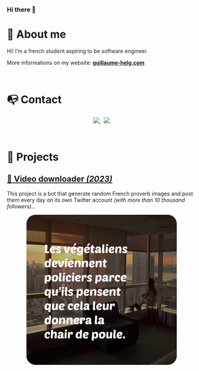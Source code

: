 ### Hi there 👋

# 👦 About me

Hi! I’m a french student aspiring to be software engineer.

More informations on my website: **[guillaume-helg.com](https://guillaume-helg.netlify.app/)**

<br>

# 📭 Contact

<p align="center">
	<a href="https://www.linkedin.com/in/guillaume-helg/">
		<img src="https://img.shields.io/badge/-LINKEDIN-0077B5?style=for-the-badge&logo=linkedin&logoColor=white">
	</a>
	<span>&nbsp;</span>
	<a href="mailto:guillaume.helg@toulouse.miage.fr">
		<img src="https://img.shields.io/badge/-GMAIL-D14836?style=for-the-badge&logo=gmail&logoColor=white">
	</a>
</p>

<br>

# 📂 Projects

## [💭 Video downloader *(2023)*](https://github.com/)

This project is a bot that generate random French proverb images and post them every day on its own Twitter account *(with more than 10 thousand followers)*...

<p align="center">
	<a href="https://twitter.com/TheProverbot"><img src="https://raw.githubusercontent.com/angeluriot/Proverbot/master/misc/thumbnail.png" width="400"></a>
</p>

<br>


